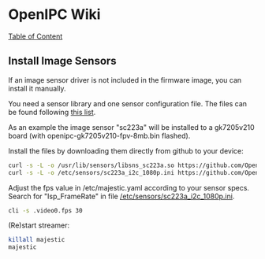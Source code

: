 # OpenIPC Wiki
[Table of Content](../README.md)

Install Image Sensors
-----------------------

If an image sensor driver is not included in the firmware image, you can install it manually.

You need a sensor library and one sensor configuration file.
The files can be found following [this list](firmware-sensors.md).

As an example the image sensor "sc223a" will be installed to a gk7205v210 board (with openipc-gk7205v210-fpv-8mb.bin flashed).

Install the files by downloading them directly from github to your device:
```sh
curl -s -L -o /usr/lib/sensors/libsns_sc223a.so https://github.com/OpenIPC/firmware/raw/master/general/package/goke-osdrv-gk7205v200/files/sensor/libsns_sc223a.so
curl -s -L -o /etc/sensors/sc223a_i2c_1080p.ini https://github.com/OpenIPC/firmware/raw/master/general/package/goke-osdrv-gk7205v200/files/sensor/config/sc223a_i2c_1080p.ini
```

Adjust the fps value in /etc/majestic.yaml according to your sensor specs. 
Search for "Isp_FrameRate" in file [/etc/sensors/sc223a_i2c_1080p.ini](https://github.com/OpenIPC/firmware/raw/master/general/package/goke-osdrv-gk7205v200/files/sensor/config/sc223a_i2c_1080p.ini).

```sh
cli -s .video0.fps 30
```

(Re)start streamer:

```sh
killall majestic
majestic
```
